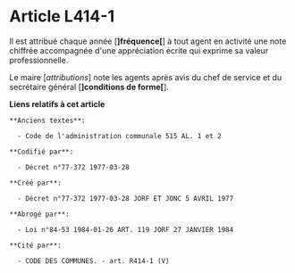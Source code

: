 # Article L414-1

Il est attribué chaque année [**]fréquence[**] à tout agent en activité une note chiffrée accompagnée d'une appréciation
écrite qui exprime sa valeur professionnelle.

Le maire [*attributions*] note les agents après avis du chef de service et du secrétaire général [**]conditions de forme[**].

**Liens relatifs à cet article**

	**Anciens textes**:

	  - Code de l'administration communale 515 AL. 1 et 2

	**Codifié par**:

	  - Décret n°77-372 1977-03-28

	**Créé par**:

	  - Décret n°77-372 1977-03-28 JORF ET JONC 5 AVRIL 1977

	**Abrogé par**:

	  - Loi n°84-53 1984-01-26 ART. 119 JORF 27 JANVIER 1984

	**Cité par**:

	  - CODE DES COMMUNES. - art. R414-1 (V)
